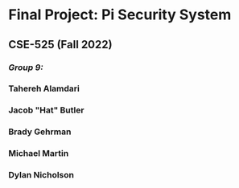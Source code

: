 # Final Project: Pi Security System
## CSE-525 (Fall 2022)
###   _Group 9:_
### Tahereh Alamdari
### Jacob "Hat" Butler
### Brady Gehrman
### Michael Martin
### Dylan Nicholson